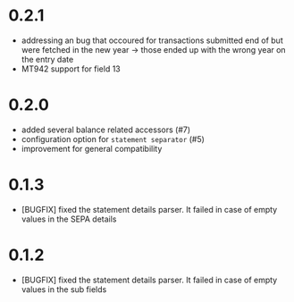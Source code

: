 # 0.2.1
  * addressing an bug that occoured for transactions submitted end of
    but were fetched in the new year -> those ended up with the wrong year
    on the entry date
  * MT942 support for field 13

# 0.2.0
  * added several balance related accessors (#7)
  * configuration option for `statement separator` (#5)
  * improvement for general compatibility

# 0.1.3

  * [BUGFIX] fixed the statement details parser. It failed in case of empty values in the SEPA details

# 0.1.2

  * [BUGFIX] fixed the statement details parser. It failed in case of empty values in the sub fields
